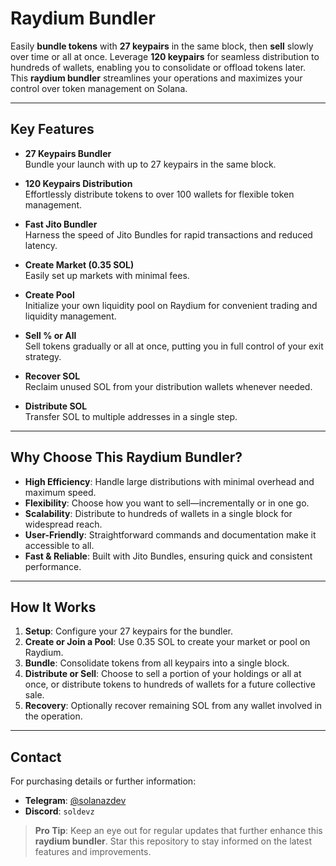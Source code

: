 # Raydium Bundler

Easily **bundle tokens** with **27 keypairs** in the same block, then **sell** slowly over time or all at once. Leverage **120 keypairs** for seamless distribution to hundreds of wallets, enabling you to consolidate or offload tokens later. This **raydium bundler** streamlines your operations and maximizes your control over token management on Solana.

---

## Key Features

- **27 Keypairs Bundler**  
  Bundle your launch with up to 27 keypairs in the same block.

- **120 Keypairs Distribution**  
  Effortlessly distribute tokens to over 100 wallets for flexible token management.

- **Fast Jito Bundler**  
  Harness the speed of Jito Bundles for rapid transactions and reduced latency.

- **Create Market (0.35 SOL)**  
  Easily set up markets with minimal fees.

- **Create Pool**  
  Initialize your own liquidity pool on Raydium for convenient trading and liquidity management.

- **Sell % or All**  
  Sell tokens gradually or all at once, putting you in full control of your exit strategy.

- **Recover SOL**  
  Reclaim unused SOL from your distribution wallets whenever needed.

- **Distribute SOL**  
  Transfer SOL to multiple addresses in a single step.

---

## Why Choose This Raydium Bundler?

- **High Efficiency**: Handle large distributions with minimal overhead and maximum speed.  
- **Flexibility**: Choose how you want to sell—incrementally or in one go.  
- **Scalability**: Distribute to hundreds of wallets in a single block for widespread reach.  
- **User-Friendly**: Straightforward commands and documentation make it accessible to all.  
- **Fast & Reliable**: Built with Jito Bundles, ensuring quick and consistent performance.

---

## How It Works

1. **Setup**: Configure your 27 keypairs for the bundler.  
2. **Create or Join a Pool**: Use 0.35 SOL to create your market or pool on Raydium.  
3. **Bundle**: Consolidate tokens from all keypairs into a single block.  
4. **Distribute or Sell**: Choose to sell a portion of your holdings or all at once, or distribute tokens to hundreds of wallets for a future collective sale.  
5. **Recovery**: Optionally recover remaining SOL from any wallet involved in the operation.

---

## Contact

For purchasing details or further information:

- **Telegram**: [@solanazdev](https://t.me/solanazdev)  
- **Discord**: `soldevz`

> **Pro Tip**: Keep an eye out for regular updates that further enhance this **raydium bundler**. Star this repository to stay informed on the latest features and improvements.
